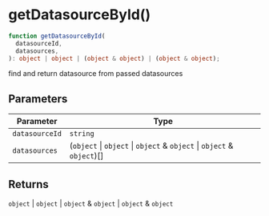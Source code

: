 # getDatasourceById()

```ts
function getDatasourceById(
  datasourceId,
  datasources,
): object | object | (object & object) | (object & object);
```

find and return datasource from passed datasources

## Parameters

| Parameter      | Type                                                                   |
| -------------- | ---------------------------------------------------------------------- |
| `datasourceId` | `string`                                                               |
| `datasources`  | (`object` \| `object` \| `object` & `object` \| `object` & `object`)[] |

## Returns

`object` \| `object` \| `object` & `object` \| `object` & `object`
